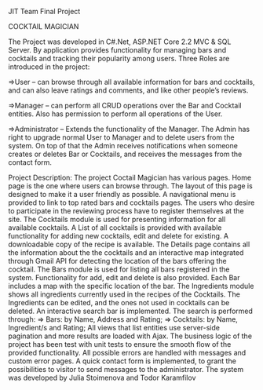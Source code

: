 JIT Team Final Project

COCKTAIL MAGICIAN

The Project was developed in C#.Net, ASP.NET Core 2.2 MVC & SQL Server.
By application provides functionality for managing bars and cocktails and tracking their popularity among users.
Three Roles are introduced in the project:

=>User – can browse through all available information for bars and cocktails, and can also leave ratings and comments, and like other people’s reviews.

=>Manager – can perform all CRUD operations over the Bar and Cocktail entities. Also has permission to perform all operations of the User. 

=>Administrator – Extends the functionality of the Manager. The Admin has right to upgrade normal User to Manager and to delete users from the system. On top of that the Admin receives notifications when someone creates or deletes Bar or Cocktails, and receives the messages from the contact form.

Project Description:
The project Coctail Magician has various pages. Home page is the one where users can browse through. The layout of this page is designed to make it a user friendly as possible. A navigational menu is provided to link to top rated bars and cocktails pages. The users who desire to participate in the reviewing process have to register themselves at the site.
The Cocktails module is used for presenting information  for all available cocktails. A List of all cocktails is provided with available functionality for adding new cocktails, edit and delete for existing. A downloadable copy of the recipe is available. The Details page contains all the information about the the cocktails and an interactive map integrated through Gmail API for detecting the location of the bars offering the cocktail. 
The Bars module is used for listing all bars registered in the system. Functionality for add, edit and delete is also provided. Each Bar includes a map with the specific location of the bar. 
The Ingredients module shows all ingredients currently used in the recipes of the Cocktails. The Ingredients can be edited, and the ones not used in cocktails can be deleted. An interactive search bar is implemented. The search is performed through:
=>	Bars: by Name, Address and Rating;
=>	Cocktails: by Name, Ingredient/s and Rating;
All views that list entities use server-side pagination and more results are loaded with Ajax.
The business logic of the project has been test with unit tests to ensure the smooth flow of the provided functionality. 
All possible errors are handled with messages and  custom error pages.
A quick contact form is implemented, to grant the possibilities to visitor to send messages to the administrator.
The system was developed by Julia Stoimenova and Todor Karamfilov
